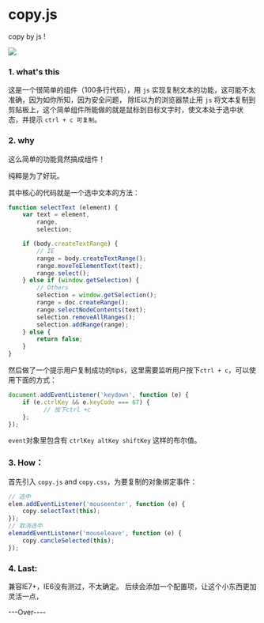 copy.js
=======

copy by js !

![](http://blog-images.u.qiniudn.com/copy.png)

### 1. what's this

这是一个很简单的组件（100多行代码），用 `js` 实现复制文本的功能，这可能不太准确，因为如你所知，因为安全问题，
除IE以为的浏览器禁止用 `js` 将文本复制到剪贴板上，这个简单组件所能做的就是鼠标到目标文字时，使文本处于选中状
态，并提示 `ctrl + c 可复制`。

### 2. why

这么简单的功能竟然搞成组件！

纯粹是为了好玩。

其中核心的代码就是一个选中文本的方法：

``` javascript
function selectText (element) {
    var text = element,
        range,
        selection;

    if (body.createTextRange) {
        // IE
        range = body.createTextRange();
        range.moveToElementText(text);
        range.select();
    } else if (window.getSelection) {
        // Others
        selection = window.getSelection();
        range = doc.createRange();
        range.selectNodeContents(text);
        selection.removeAllRanges();
        selection.addRange(range);
    } else {
        return false;
    }
}

```

然后做了一个提示用户复制成功的tips，这里需要监听用户按下`ctrl + c`，可以使用下面的方式：

``` javascript
document.addEventListener('keydown', function (e) {
    if (e.ctrlKey && e.keyCode === 67) {
          // 按下ctrl +c 
    };
});
```
`event`对象里包含有 `ctrlKey altKey shiftKey` 这样的布尔值。

### 3. How：

首先引入 `copy.js` and `copy.css`，为要复制的对象绑定事件：

``` javascript
// 选中
elem.addEventListener('mouseenter', function (e) {
    copy.selectText(this);
});
// 取消选中
elemaddEventListener('mouseleave', function (e) {
    copy.cancleSelected(this);
});
```

### 4. Last:

兼容IE7+，IE6没有测过，不太确定。 
后续会添加一个配置项，让这个小东西更加灵活一点，

---Over----




